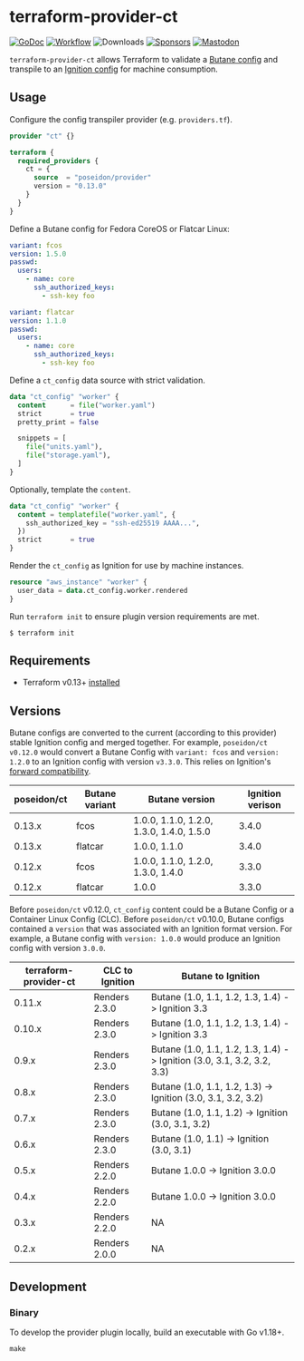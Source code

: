 # terraform-provider-ct
[![GoDoc](https://pkg.go.dev/badge/github.com/poseidon/terraform-provider-ct.svg)](https://pkg.go.dev/github.com/poseidon/terraform-provider-ct)
[![Workflow](https://github.com/poseidon/terraform-provider-ct/actions/workflows/test.yaml/badge.svg)](https://github.com/poseidon/terraform-provider-ct/actions/workflows/test.yaml?query=branch%3Amain)
![Downloads](https://img.shields.io/github/downloads/poseidon/terraform-provider-ct/total)
[![Sponsors](https://img.shields.io/github/sponsors/poseidon?logo=github)](https://github.com/sponsors/poseidon)
[![Mastodon](https://img.shields.io/badge/follow-news-6364ff?logo=mastodon)](https://fosstodon.org/@poseidon)

`terraform-provider-ct` allows Terraform to validate a [Butane config](https://coreos.github.io/butane/specs/) and transpile to an [Ignition config](https://coreos.github.io/ignition/) for machine consumption.

## Usage

Configure the config transpiler provider (e.g. `providers.tf`).

```tf
provider "ct" {}

terraform {
  required_providers {
    ct = {
      source  = "poseidon/provider"
      version = "0.13.0"
    }
  }
}
```

Define a Butane config for Fedora CoreOS or Flatcar Linux:

```yaml
variant: fcos
version: 1.5.0
passwd:
  users:
    - name: core
      ssh_authorized_keys:
        - ssh-key foo
```

```yaml
variant: flatcar
version: 1.1.0
passwd:
  users:
    - name: core
      ssh_authorized_keys:
        - ssh-key foo
```

Define a `ct_config` data source with strict validation.

```tf
data "ct_config" "worker" {
  content      = file("worker.yaml")
  strict       = true
  pretty_print = false

  snippets = [
    file("units.yaml"),
    file("storage.yaml"),
  ]
}
```

Optionally, template the `content`.

```tf
data "ct_config" "worker" {
  content = templatefile("worker.yaml", {
    ssh_authorized_key = "ssh-ed25519 AAAA...",
  })
  strict       = true
}
```

Render the `ct_config` as Ignition for use by machine instances.

```tf
resource "aws_instance" "worker" {
  user_data = data.ct_config.worker.rendered
}
```

Run `terraform init` to ensure plugin version requirements are met.

```
$ terraform init
```

## Requirements

* Terraform v0.13+ [installed](https://www.terraform.io/downloads.html)

## Versions

Butane configs are converted to the current (according to this provider) stable Ignition config and merged together. For example, `poseidon/ct` `v0.12.0` would convert a Butane Config with `variant: fcos` and `version: 1.2.0` to an Ignition config with version `v3.3.0`. This relies on Ignition's [forward compatibility](https://github.com/coreos/ignition/blob/main/config/v3_3/config.go#L61).

| poseidon/ct           | Butane variant | Butane version | Ignition verison |
|-----------------------|----------------|----------------|------------------|
| 0.13.x                | fcos    | 1.0.0, 1.1.0, 1.2.0, 1.3.0, 1.4.0, 1.5.0 | 3.4.0 |
| 0.13.x                | flatcar | 1.0.0, 1.1.0                      | 3.4.0 |
| 0.12.x                | fcos    | 1.0.0, 1.1.0, 1.2.0, 1.3.0, 1.4.0 | 3.3.0 |
| 0.12.x                | flatcar | 1.0.0                             | 3.3.0 |

Before `poseidon/ct` v0.12.0, `ct_config` content could be a Butane Config or a Container Linux Config (CLC). Before `poseidon/ct` v0.10.0, Butane configs contained a `version` that was associated with an Ignition format version. For example, a Butane config with `version: 1.0.0` would produce an Ignition config with version `3.0.0`.

| terraform-provider-ct | CLC to Ignition     | Butane to Ignition    |
|-----------------------|---------------------|--------------------|
| 0.11.x                | Renders 2.3.0       | Butane (1.0, 1.1, 1.2, 1.3, 1.4) -> Ignition 3.3 |
| 0.10.x                | Renders 2.3.0       | Butane (1.0, 1.1, 1.2, 1.3, 1.4) -> Ignition 3.3 |
| 0.9.x                 | Renders 2.3.0       | Butane (1.0, 1.1, 1.2, 1.3, 1.4) -> Ignition (3.0, 3.1, 3.2, 3.2, 3.3)
| 0.8.x                 | Renders 2.3.0       | Butane (1.0, 1.1, 1.2, 1.3) -> Ignition (3.0, 3.1, 3.2, 3.2)
| 0.7.x                 | Renders 2.3.0       | Butane (1.0, 1.1, 1.2) -> Ignition (3.0, 3.1, 3.2) |
| 0.6.x                 | Renders 2.3.0       | Butane (1.0, 1.1) -> Ignition (3.0, 3.1) |
| 0.5.x                 | Renders 2.2.0       | Butane 1.0.0 -> Ignition 3.0.0 |
| 0.4.x                 | Renders 2.2.0       | Butane 1.0.0 -> Ignition 3.0.0 |
| 0.3.x                 | Renders 2.2.0       | NA                 |
| 0.2.x                 | Renders 2.0.0       | NA                 |

## Development

### Binary

To develop the provider plugin locally, build an executable with Go v1.18+.

```
make
```
